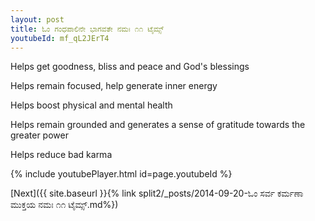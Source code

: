 ```yaml
---
layout: post
title: ಓಂ ಗಂಧಪಾಲಿನೇ ಭಾಗವತೇ ನಮಃ ೧೧ ಟೈಮ್ಸ್
youtubeId: mf_qL2JErT4
---
```

 
 
Helps get goodness, bliss and peace and God's blessings
 
Helps remain focused, help generate inner energy 
 
Helps boost physical and mental health 
 
Helps remain grounded and generates a sense of gratitude towards the greater power 
 
Helps reduce bad karma
 
 
 
 


{% include youtubePlayer.html id=page.youtubeId %}
 
[Next]({{ site.baseurl }}{% link  split2/_posts/2014-09-20-ಓಂ ಸರ್ವ ಕರ್ಮಣಾ ಮುಕ್ತಯ ನಮಃ ೧೧ ಟೈಮ್ಸ್.md%})
 
